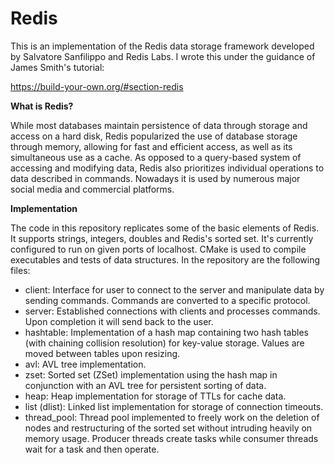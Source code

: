 # Redis

This is an implementation of the Redis data storage framework developed by Salvatore Sanfilippo and Redis Labs. I wrote this under the guidance of James Smith's tutorial:

https://build-your-own.org/#section-redis 

**What is Redis?**

While most databases maintain persistence of data through storage and access on a hard disk, Redis popularized the use of database storage through memory, allowing for fast and efficient access, as well as its simultaneous use as a cache. As opposed to a query-based system of accessing and modifying data, Redis also prioritizes individual operations to data described in commands. Nowadays it is used by numerous major social media and commercial platforms.

**Implementation**

The code in this repository replicates some of the basic elements of Redis. It supports strings, integers, doubles and Redis's sorted set. It's currently configured to run on given ports of localhost. CMake is used to compile executables and tests of data structures. In the repository are the following files:
 - client: Interface for user to connect to the server and manipulate data by sending commands. Commands are converted to a specific protocol.
 - server: Established connections with clients and processes commands. Upon completion it will send back to the user.
 - hashtable: Implementation of a hash map containing two hash tables (with chaining collision resolution) for key-value storage. Values are moved between tables upon resizing.
 - avl: AVL tree implementation.
 - zset: Sorted set (ZSet) implementation using the hash map in conjunction with an AVL tree for persistent sorting of data.
 - heap: Heap implementation for storage of TTLs for cache data.
 - list (dlist): Linked list implementation for storage of connection timeouts.
 - thread_pool: Thread pool implemented to freely work on the deletion of nodes and restructuring of the sorted set without intruding heavily on memory usage. Producer threads create tasks while consumer threads wait for a task and then operate.